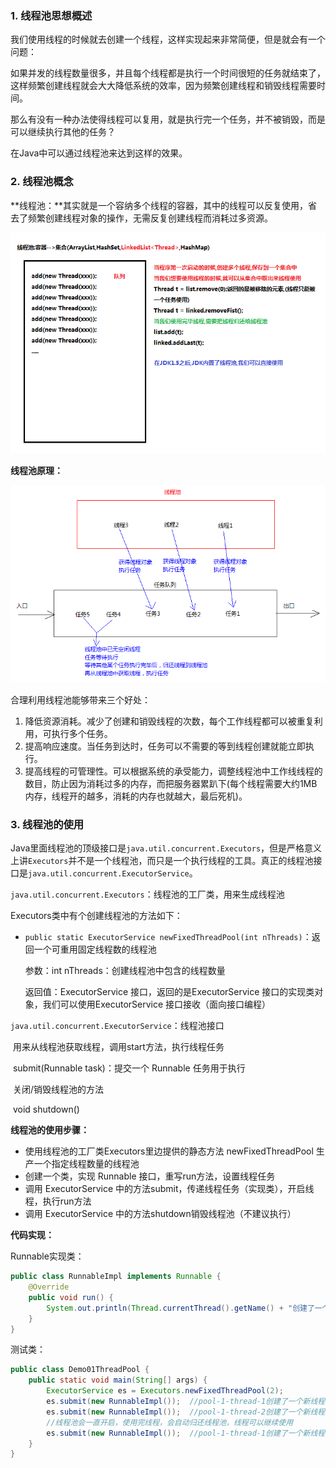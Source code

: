 ### 1. 线程池思想概述

我们使用线程的时候就去创建一个线程，这样实现起来非常简便，但是就会有一个问题：

如果并发的线程数量很多，并且每个线程都是执行一个时间很短的任务就结束了，这样频繁创建线程就会大大降低系统的效率，因为频繁创建线程和销毁线程需要时间。

那么有没有一种办法使得线程可以复用，就是执行完一个任务，并不被销毁，而是可以继续执行其他的任务？

在Java中可以通过线程池来达到这样的效果。

### 2. 线程池概念

**线程池：**其实就是一个容纳多个线程的容器，其中的线程可以反复使用，省去了频繁创建线程对象的操作，无需反复创建线程而消耗过多资源。

![02_线程池](images/02_%E7%BA%BF%E7%A8%8B%E6%B1%A0.bmp)

**线程池原理：**

![线程池原理](images/%E7%BA%BF%E7%A8%8B%E6%B1%A0%E5%8E%9F%E7%90%86.bmp)

合理利用线程池能够带来三个好处：

1. 降低资源消耗。减少了创建和销毁线程的次数，每个工作线程都可以被重复利用，可执行多个任务。
2. 提高响应速度。当任务到达时，任务可以不需要的等到线程创建就能立即执行。
3. 提高线程的可管理性。可以根据系统的承受能力，调整线程池中工作线线程的数目，防止因为消耗过多的内存，而把服务器累趴下(每个线程需要大约1MB内存，线程开的越多，消耗的内存也就越大，最后死机)。

### 3. 线程池的使用

Java里面线程池的顶级接口是`java.util.concurrent.Executors`，但是严格意义上讲`Executors`并不是一个线程池，而只是一个执行线程的工具。真正的线程池接口是`java.util.concurrent.ExecutorService`。

`java.util.concurrent.Executors`：线程池的工厂类，用来生成线程池

Executors类中有个创建线程池的方法如下：

* `public static ExecutorService newFixedThreadPool(int nThreads)`：返回一个可重用固定线程数的线程池

  参数：int nThreads：创建线程池中包含的线程数量

  返回值：ExecutorService 接口，返回的是ExecutorService 接口的实现类对象，我们可以使用ExecutorService 接口接收（面向接口编程）

`java.util.concurrent.ExecutorService`：线程池接口

​	用来从线程池获取线程，调用start方法，执行线程任务

​			submit(Runnable task)：提交一个 Runnable 任务用于执行

​	关闭/销毁线程池的方法

​			void shutdown()

**线程池的使用步骤：**

- 使用线程池的工厂类Executors里边提供的静态方法 newFixedThreadPool 生产一个指定线程数量的线程池
- 创建一个类，实现 Runnable 接口，重写run方法，设置线程任务
- 调用 ExecutorService 中的方法submit，传递线程任务（实现类），开启线程，执行run方法
- 调用 ExecutorService 中的方法shutdown销毁线程池（不建议执行）

**代码实现：**

Runnable实现类：

```Java
public class RunnableImpl implements Runnable {
    @Override
    public void run() {
        System.out.println(Thread.currentThread().getName() + "创建了一个新线程来执行");
    }
}
```

测试类：

```Java
public class Demo01ThreadPool {
    public static void main(String[] args) {
        ExecutorService es = Executors.newFixedThreadPool(2);
        es.submit(new RunnableImpl());  //pool-1-thread-1创建了一个新线程来执行
        es.submit(new RunnableImpl());  //pool-1-thread-2创建了一个新线程来执行
        //线程池会一直开启，使用完线程，会自动归还线程池，线程可以继续使用
        es.submit(new RunnableImpl());  //pool-1-thread-1创建了一个新线程来执行
    }
}
```

